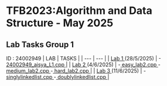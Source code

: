 # TFB2023:Algorithm and Data Structure - May 2025
## Lab Tasks Group 1
ID : 24002949
| LAB | TASKS |
| --- | --- |
| [ Lab 1 ](https://github.com/aisysfia/TFB2023_DSA_24002949/tree/main/LAB%201) (28/5/2025) | -[ 24002949_aisya_L1.cpp ](https://github.com/aisysfia/TFB2023_DSA_24002949/blob/main/LAB%201/24002949_aisya_L1.cpp) |
| [ Lab 2 ](https://github.com/aisysfia/TFB2023_DSA_24002949/tree/main/Lab%202) (4/6/2025) | -[ easy_lab2.cpp ](https://github.com/aisysfia/TFB2023_DSA_24002949/blob/main/Lab%202/easy_lab2.cpp) -[ medium_lab2.cpp ](https://github.com/aisysfia/TFB2023_DSA_24002949/blob/main/Lab%202/medium_lab2.cpp) -[ hard_lab2.cpp ](https://github.com/aisysfia/TFB2023_DSA_24002949/blob/main/Lab%202/hard_lab2.cpp) |
| [ Lab 3 ](https://github.com/aisysfia/TFB2023_DSA_24002949/tree/main/LAB%203) (11/6/2025) | -[ singlylinkedlist.cpp ](https://github.com/aisysfia/TFB2023_DSA_24002949/blob/main/LAB%203/singlylinkedlist.cpp) 
-[ doublylinkedlist.cpp ](https://github.com/aisysfia/TFB2023_DSA_24002949/blob/main/LAB%203/doublylinkedlist.cpp) |

